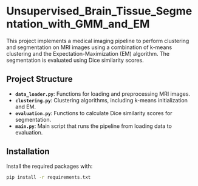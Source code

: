 # Unsupervised_Brain_Tissue_Segmentation_with_GMM_and_EM

This project implements a medical imaging pipeline to perform clustering and segmentation on MRI images using a combination of k-means clustering and the Expectation-Maximization (EM) algorithm. The segmentation is evaluated using Dice similarity scores.

## Project Structure

- **`data_loader.py`**: Functions for loading and preprocessing MRI images.
- **`clustering.py`**: Clustering algorithms, including k-means initialization and EM.
- **`evaluation.py`**: Functions to calculate Dice similarity scores for segmentation.
- **`main.py`**: Main script that runs the pipeline from loading data to evaluation.

## Installation

Install the required packages with:

```bash
pip install -r requirements.txt
